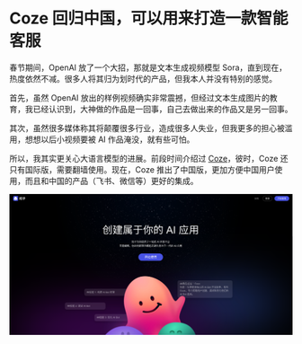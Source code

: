 # Coze 回归中国，可以用来打造一款智能客服

春节期间，OpenAI 放了一个大招，那就是文本生成视频模型 Sora，直到现在，热度依然不减。很多人将其归为划时代的产品，但我本人并没有特别的感觉。

首先，虽然 OpenAI 放出的样例视频确实非常震撼，但经过文本生成图片的教育，我已经认识到，大神做的作品是一回事，自己去做出来的作品又是另一回事。

其次，虽然很多媒体称其将颠覆很多行业，造成很多人失业，但我更多的担心被滥用，想想以后小视频要被 AI 作品淹没，就有些可怕。

所以，我其实更关心大语言模型的进展。前段时间介绍过 [Coze]()，彼时，Coze 还只有国际版，需要翻墙使用。现在，Coze 推出了中国版，更加方便中国用户使用，而且和中国的产品（飞书、微信等）更好的集成。

![image](https://raw.githubusercontent.com/mogoweb/mywritings/master/book_wechat/2024/202401/images/coze_cn_01.png)